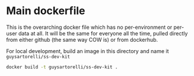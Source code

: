 # Main dockerfile

This is the overarching docker file which has no per-environment or per-user data at all.
It will be the same for everyone all the time, pulled directly from either github (the same way COW is) or from dockerhub.

For local development, build an image in this directory and name it `guysartorelli/ss-dev-kit`

```bash
docker build -t guysartorelli/ss-dev-kit .
```
